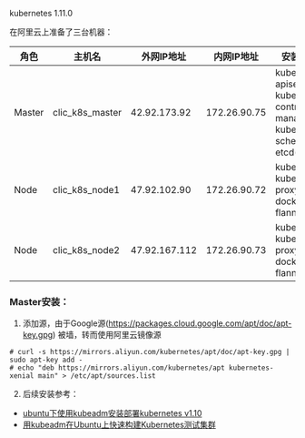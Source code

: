 kubernetes 1.11.0

在阿里云上准备了三台机器：

角色 | 主机名 | 外网IP地址 | 内网IP地址 | 安装服务
---- | --- | --- | --- | ---
Master | clic_k8s_master | 42.92.173.92|172.26.90.75 | kube-apiserver kube-controller-manager kube-scheduler etcd(2.2.5)
Node | clic_k8s_node1 | 47.92.102.90|172.26.90.72 | kubelet kube-proxy docker flannel
Node | clic_k8s_node2 | 47.92.167.112|172.26.90.73 | kubelet kube-proxy docker flannel

### Master安装：
1. 添加源，由于Google源(https://packages.cloud.google.com/apt/doc/apt-key.gpg) 被墙，转而使用阿里云镜像源
```shell
# curl -s https://mirrors.aliyun.com/kubernetes/apt/doc/apt-key.gpg | sudo apt-key add -
# echo "deb https://mirrors.aliyun.com/kubernetes/apt kubernetes-xenial main" > /etc/apt/sources.list
```
2. 后续安装参考：
* [ubuntu下使用kubeadm安装部署kubernetes v1.10](https://blog.csdn.net/qq_37423198/article/details/79762687)
* [用kubeadm在Ubuntu上快速构建Kubernetes测试集群](https://github.com/rootsongjc/kubernetes-handbook/blob/master/practice/install-kubernetes-on-ubuntu-server-16.04-with-kubeadm.md)
